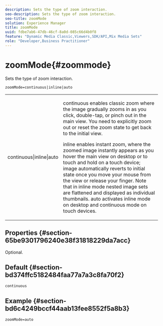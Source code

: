 ```yaml
---
description: Sets the type of zoom interaction.
seo-description: Sets the type of zoom interaction.
seo-title: zoomMode
solution: Experience Manager
title: zoomMode
uuid: fdbe7ab6-47db-46cf-8a0d-085c66d4b0f8
feature: "Dynamic Media Classic,Viewers,SDK/API,Mix Media Sets"
role: "Developer,Business Practitioner"
---
```


# zoomMode{#zoommode}

Sets the type of zoom interaction.

 `zoomMode=continuous|inline|auto`

<table id="table_E314540D347D47699C04EB80D20C0721"> 
 <tbody> 
  <tr> 
   <td colname="col1"> <p> <span class="codeph"> continuous|inline|auto </span> </p> </td> 
   <td colname="col2"> <p> <span class="codeph"> continuous </span> enables classic zoom where the image gradually zooms in as you click, double-tap, or pinch out in the main view. You need to explicitly zoom out or reset the zoom state to get back to the initial view. </p> <p> <span class="codeph"> inline </span> enables instant zoom, where the zoomed image instantly appears as you hover the main view on desktop or to touch and hold on a touch device; image automatically reverts to initial state once you move your mouse from the view or release your finger. Note that in <span class="codeph"> inline </span> mode nested image sets are flattened and displayed as individual thumbnails. <span class="codeph"> auto </span> activates inline mode on desktop and continuous mode on touch devices. </p> </td> 
  </tr> 
 </tbody> 
</table>

## Properties {#section-65be9301796240e38f31818229da7acc}

Optional.

## Default {#section-bd374ffc5182484faa77a7a3c8fa70f2}

`continuous`

## Example {#section-bd6c4249bccf44aab13fee8552f5a8b3}

`zoomMode=auto` 
